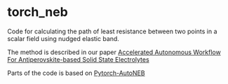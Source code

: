 # torch_neb
Code for calculating the path of least resistance between two points in a scalar field using nudged elastic band.

The method is described in our paper [Accelerated Autonomous Workflow For Antiperovskite-based Solid State Electrolytes](https://dx.doi.org/10.21203/rs.3.rs-1780345/v1)

Parts of the code is based on [Pytorch-AutoNEB](https://github.com/fdraxler/PyTorch-AutoNEB)
